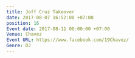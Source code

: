 ```yaml
---
title: Joff Cruz Takeover
date: 2017-08-07 16:52:00 +07:00
position: 16
Event date: 2017-08-11 00:00:00 +07:00
Venue: Chavez
Event URL: https://www.facebook.com/19Chavez/
Genre: DJ
---
```


